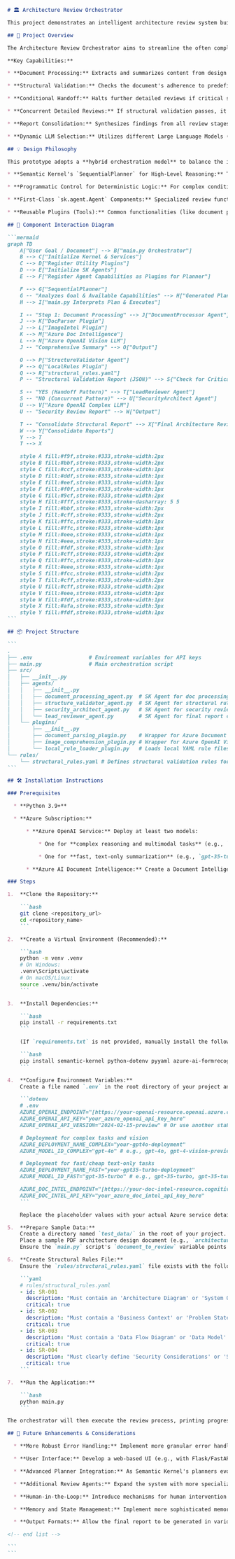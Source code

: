 ````markdown
# 🏛️ Architecture Review Orchestrator

This project demonstrates an intelligent architecture review system built using **Semantic Kernel (SK)**, leveraging its latest `Agent` framework, `SequentialPlanner`, and various plugins to automate the process of analyzing design documents, validating their structure, assessing security, and consolidating findings into a comprehensive report.

## 🌟 Project Overview

The Architecture Review Orchestrator aims to streamline the often complex and multi-faceted task of reviewing technical design documents. It simulates a team of specialized AI agents working collaboratively under an orchestration layer to perform distinct review functions.

**Key Capabilities:**

* **Document Processing:** Extracts and summarizes content from design documents (e.g., PDFs).

* **Structural Validation:** Checks the document's adherence to predefined architectural structural rules.

* **Conditional Handoff:** Halts further detailed reviews if critical structural errors are detected, ensuring early feedback.

* **Concurrent Detailed Reviews:** If structural validation passes, it initiates parallel security reviews.

* **Report Consolidation:** Synthesizes findings from all review stages into a single, cohesive final report.

* **Dynamic LLM Selection:** Utilizes different Large Language Models (LLMs) optimized for specific tasks (e.g., faster/cheaper models for summarization, more powerful/multimodal models for complex reasoning and vision).

## 💡 Design Philosophy

This prototype adopts a **hybrid orchestration model** to balance the intelligence of AI planners with the need for deterministic control in critical business workflows:

* **Semantic Kernel's `SequentialPlanner` for High-Level Reasoning:** The `SequentialPlanner` is used to interpret a natural language goal and propose a logical sequence of high-level steps (i.e., which agents/capabilities are needed and in what order). This leverages the LLM's ability to understand intent and map it to available tools.

* **Programmatic Control for Deterministic Logic:** For complex conditional branching (like the "handoff" if critical errors are found) and explicit concurrent execution (for detailed reviews), the `main.py` script takes over. This ensures reliability, predictability, and easier debugging for crucial workflow decisions that current AI planners might not yet handle deterministically within their generated plans.

* **First-Class `sk.agent.Agent` Components:** Specialized review functions are encapsulated within custom Python classes that inherit from `semantic_kernel.agent.Agent`. This provides clear role definitions, enhances modularity, and aligns with the latest Semantic Kernel best practices for building autonomous agents.

* **Reusable Plugins (Tools):** Common functionalities (like document parsing, image comprehension, rule loading) are implemented as standard Semantic Kernel plugins, making them discoverable and usable by any agent or function within the system via the central `Kernel`.

## 🔄 Component Interaction Diagram

```mermaid
graph TD
    A["User Goal / Document"] --> B["main.py Orchestrator"]
    B --> C["Initialize Kernel & Services"]
    C --> D["Register Utility Plugins"]
    D --> E["Initialize SK Agents"]
    E --> F["Register Agent Capabilities as Plugins for Planner"]

    F --> G["SequentialPlanner"]
    G -- "Analyzes Goal & Available Capabilities" --> H["Generated Plan (XML)"]
    H --> I["main.py Interprets Plan & Executes"]

    I -- "Step 1: Document Processing" --> J["DocumentProcessor Agent"]
    J --> K["DocParser Plugin"]
    J --> L["ImageIntel Plugin"]
    K --> M["Azure Doc Intelligence"]
    L --> N["Azure OpenAI Vision LLM"]
    J -- "Comprehensive Summary" --> O["Output"]

    O --> P["StructureValidator Agent"]
    P --> Q["LocalRules Plugin"]
    Q --> R["structural_rules.yaml"]
    P -- "Structural Validation Report (JSON)" --> S{"Check for Critical Errors?"}

    S -- "YES (Handoff Pattern)" --> T["LeadReviewer Agent"]
    S -- "NO (Concurrent Pattern)" --> U["SecurityArchitect Agent"]
    U --> V["Azure OpenAI Complex LLM"]
    U -- "Security Review Report" --> W["Output"]

    T -- "Consolidate Structural Report" --> X["Final Architecture Review Document"]
    W --> Y["Consolidate Reports"]
    Y --> T
    T --> X

    style A fill:#f9f,stroke:#333,stroke-width:2px
    style B fill:#bbf,stroke:#333,stroke-width:2px
    style C fill:#ccf,stroke:#333,stroke-width:1px
    style D fill:#ddf,stroke:#333,stroke-width:1px
    style E fill:#eef,stroke:#333,stroke-width:1px
    style F fill:#f0f,stroke:#333,stroke-width:1px
    style G fill:#9cf,stroke:#333,stroke-width:2px
    style H fill:#fff,stroke:#333,stroke-dasharray: 5 5
    style I fill:#bbf,stroke:#333,stroke-width:2px
    style J fill:#cff,stroke:#333,stroke-width:2px
    style K fill:#ffc,stroke:#333,stroke-width:1px
    style L fill:#ffc,stroke:#333,stroke-width:1px
    style M fill:#eee,stroke:#333,stroke-width:1px
    style N fill:#eee,stroke:#333,stroke-width:1px
    style O fill:#fdf,stroke:#333,stroke-width:1px
    style P fill:#cff,stroke:#333,stroke-width:2px
    style Q fill:#ffc,stroke:#333,stroke-width:1px
    style R fill:#eee,stroke:#333,stroke-width:1px
    style S fill:#fcc,stroke:#333,stroke-width:2px
    style T fill:#cff,stroke:#333,stroke-width:2px
    style U fill:#cff,stroke:#333,stroke-width:2px
    style V fill:#eee,stroke:#333,stroke-width:1px
    style W fill:#fdf,stroke:#333,stroke-width:1px
    style X fill:#afa,stroke:#333,stroke-width:3px
    style Y fill:#fdf,stroke:#333,stroke-width:1px
```

## 📦 Project Structure

```
.
├── .env                  # Environment variables for API keys
├── main.py               # Main orchestration script
├── src/
│   ├── __init__.py
│   ├── agents/
│   │   ├── __init__.py
│   │   ├── document_processing_agent.py  # SK Agent for doc processing & summarization
│   │   ├── structure_validator_agent.py  # SK Agent for structural rule validation
│   │   ├── security_architect_agent.py   # SK Agent for security review
│   │   └── lead_reviewer_agent.py        # SK Agent for final report consolidation
│   └── plugins/
│       ├── __init__.py
│       ├── document_parsing_plugin.py    # Wrapper for Azure Document Intelligence
│       ├── image_comprehension_plugin.py # Wrapper for Azure OpenAI Vision
│       └── local_rule_loader_plugin.py   # Loads local YAML rule files
└── rules/
    └── structural_rules.yaml # Defines structural validation rules for architecture documents
```

## 🛠️ Installation Instructions

### Prerequisites

  * **Python 3.9+**

  * **Azure Subscription:**

      * **Azure OpenAI Service:** Deploy at least two models:

          * One for **complex reasoning and multimodal tasks** (e.g., `gpt-4o` or `gpt-4`). Note its deployment name.

          * One for **fast, text-only summarization** (e.g., `gpt-35-turbo`). Note its deployment name.

      * **Azure AI Document Intelligence:** Create a Document Intelligence resource. Note its endpoint and API key.

### Steps

1.  **Clone the Repository:**

    ```bash
    git clone <repository_url>
    cd <repository_name>
    ```

2.  **Create a Virtual Environment (Recommended):**

    ```bash
    python -m venv .venv
    # On Windows:
    .venv\Scripts\activate
    # On macOS/Linux:
    source .venv/bin/activate
    ```

3.  **Install Dependencies:**

    ```bash
    pip install -r requirements.txt
    ```

    (If `requirements.txt` is not provided, manually install the following):

    ```bash
    pip install semantic-kernel python-dotenv pyyaml azure-ai-formrecognizer
    ```

4.  **Configure Environment Variables:**
    Create a file named `.env` in the root directory of your project and populate it with your Azure credentials. Remember to put all values in quotes.

    ```dotenv
    # .env
    AZURE_OPENAI_ENDPOINT="[https://your-openai-resource.openai.azure.com/](https://your-openai-resource.openai.azure.com/)"
    AZURE_OPENAI_API_KEY="your_azure_openai_api_key_here"
    AZURE_OPENAI_API_VERSION="2024-02-15-preview" # Or use another stable version like "2023-05-15"

    # Deployment for complex tasks and vision
    AZURE_DEPLOYMENT_NAME_COMPLEX="your-gpt4o-deployment"
    AZURE_MODEL_ID_COMPLEX="gpt-4o" # e.g., gpt-4o, gpt-4-vision-preview, gpt-4

    # Deployment for fast/cheap text-only tasks
    AZURE_DEPLOYMENT_NAME_FAST="your-gpt35-turbo-deployment"
    AZURE_MODEL_ID_FAST="gpt-35-turbo" # e.g., gpt-35-turbo, gpt-35-turbo-16k

    AZURE_DOC_INTEL_ENDPOINT="[https://your-doc-intel-resource.cognitiveservices.azure.com/](https://your-doc-intel-resource.cognitiveservices.azure.com/)"
    AZURE_DOC_INTEL_API_KEY="your_azure_doc_intel_api_key_here"
    ```

    Replace the placeholder values with your actual Azure service details.

5.  **Prepare Sample Data:**
    Create a directory named `test_data/` in the root of your project.
    Place a sample PDF architecture design document (e.g., `architecture_design.pdf`) inside this `test_data/` directory.
    Ensure the `main.py` script's `document_to_review` variable points to this file (e.g., `document_to_review = "test_data/architecture_design.pdf"`).

6.  **Create Structural Rules File:**
    Ensure the `rules/structural_rules.yaml` file exists with the following content:

    ```yaml
    # rules/structural_rules.yaml
    - id: SR-001
      description: "Must contain an 'Architecture Diagram' or 'System Overview Diagram'."
      critical: true
    - id: SR-002
      description: "Must contain a 'Business Context' or 'Problem Statement' section."
      critical: true
    - id: SR-003
      description: "Must contain a 'Data Flow Diagram' or 'Data Model' description."
      critical: true
    - id: SR-004
      description: "Must clearly define 'Security Considerations' or 'Security Design'."
      critical: true
    ```

7.  **Run the Application:**

    ```bash
    python main.py
    ```

The orchestrator will then execute the review process, printing progress and the final architecture review document to the console.

## 🚀 Future Enhancements & Considerations

  * **More Robust Error Handling:** Implement more granular error handling and retry mechanisms for external API calls and LLM interactions.

  * **User Interface:** Develop a web-based UI (e.g., with Flask/FastAPI backend and React/Vue frontend) to provide a more interactive experience for uploading documents, viewing progress, and reviewing reports.

  * **Advanced Planner Integration:** As Semantic Kernel's planners evolve, explore deeper integration of complex conditional and concurrent logic directly within the planner's execution capabilities, potentially reducing the need for explicit programmatic control in `main.py`.

  * **Additional Review Agents:** Expand the system with more specialized agents (e.g., Cost Optimization Agent, Performance Review Agent, Data Governance Agent).

  * **Human-in-the-Loop:** Introduce mechanisms for human intervention and approval at critical stages of the review process.

  * **Memory and State Management:** Implement more sophisticated memory management for agents to retain context across multiple interactions or long-running processes.

  * **Output Formats:** Allow the final report to be generated in various formats (e.g., Markdown, HTML, DOCX).

<!-- end list -->

```
```
